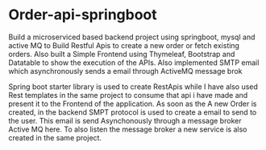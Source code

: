 # Order-api-springboot
Build a microserviced based backend project using springboot, mysql and active MQ to Build Restful Apis to create a new order or fetch existing orders. Also built a Simple Frontend using Thymeleaf, Bootstrap and Datatable to show the execution of the APIs.  Also implemented SMTP email which asynchronously sends a email through ActiveMQ message brok

Spring boot starter library is used to create RestApis while I have also used Rest templates in the same project to consume that api i have made and present it to the Frontend of the application. As soon as the A new Order is created, in the backend SMPT protocol is used to create a email to send to the user. This email is send Asynchonously through a message broker Active MQ here. To also listen the message broker a new service is also created in the same project.
